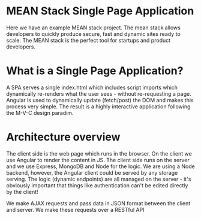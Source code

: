 # MEAN Stack Single Page Application
Here we have an example MEAN stack project. The mean stack allows developers to quickly produce secure, fast and dynamic sites ready to scale. The MEAN stack is the perfect tool for startups and product developers. 

# What is a Single Page Application?
A SPA serves a single index.html which includes script imports which dynamically re-renders what the user sees - without re-requesting a page. Angular is used to dynamically update (fetch/post) the DOM and makes this process very simple. The result is a highly interactive application following the M-V-C design paradim. 

# Architecture overview
The client side is the web page which runs in the browser. On the client we use Angular to render the content in JS. The client side runs on the server and we use Express, MongoDB and Node for the logic. We are using a Node backend, however, the Angular client could be served by any storage serving. The logic (dynamic endpoints) are all managed on the server - it's obviously important that things like authentication can't be edited directly by the client! 

We make AJAX requests and pass data in JSON format between the client and server. We make these requests over a RESTful API



